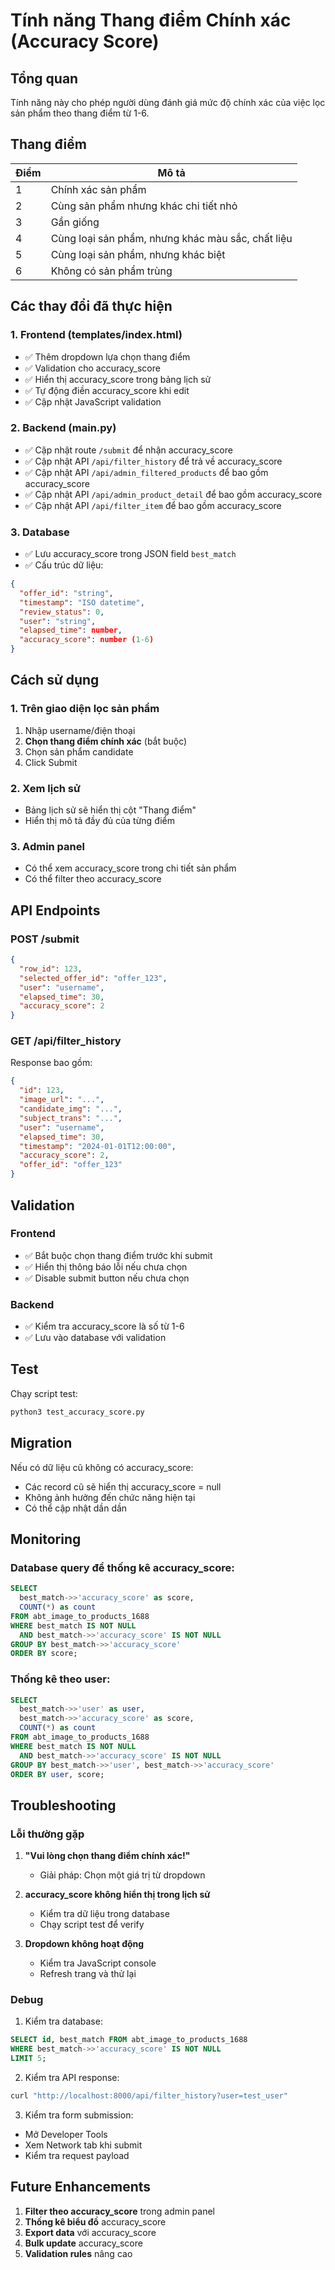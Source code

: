 # Tính năng Thang điểm Chính xác (Accuracy Score)

## Tổng quan

Tính năng này cho phép người dùng đánh giá mức độ chính xác của việc lọc sản phẩm theo thang điểm từ 1-6.

## Thang điểm

| Điểm | Mô tả |
|------|-------|
| 1 | Chính xác sản phẩm |
| 2 | Cùng sản phẩm nhưng khác chi tiết nhỏ |
| 3 | Gần giống |
| 4 | Cùng loại sản phẩm, nhưng khác màu sắc, chất liệu |
| 5 | Cùng loại sản phẩm, nhưng khác biệt |
| 6 | Không có sản phẩm trùng |

## Các thay đổi đã thực hiện

### 1. Frontend (templates/index.html)

- ✅ Thêm dropdown lựa chọn thang điểm
- ✅ Validation cho accuracy_score
- ✅ Hiển thị accuracy_score trong bảng lịch sử
- ✅ Tự động điền accuracy_score khi edit
- ✅ Cập nhật JavaScript validation

### 2. Backend (main.py)

- ✅ Cập nhật route `/submit` để nhận accuracy_score
- ✅ Cập nhật API `/api/filter_history` để trả về accuracy_score
- ✅ Cập nhật API `/api/admin_filtered_products` để bao gồm accuracy_score
- ✅ Cập nhật API `/api/admin_product_detail` để bao gồm accuracy_score
- ✅ Cập nhật API `/api/filter_item` để bao gồm accuracy_score

### 3. Database

- ✅ Lưu accuracy_score trong JSON field `best_match`
- ✅ Cấu trúc dữ liệu:
```json
{
  "offer_id": "string",
  "timestamp": "ISO datetime",
  "review_status": 0,
  "user": "string",
  "elapsed_time": number,
  "accuracy_score": number (1-6)
}
```

## Cách sử dụng

### 1. Trên giao diện lọc sản phẩm

1. Nhập username/điện thoại
2. **Chọn thang điểm chính xác** (bắt buộc)
3. Chọn sản phẩm candidate
4. Click Submit

### 2. Xem lịch sử

- Bảng lịch sử sẽ hiển thị cột "Thang điểm"
- Hiển thị mô tả đầy đủ của từng điểm

### 3. Admin panel

- Có thể xem accuracy_score trong chi tiết sản phẩm
- Có thể filter theo accuracy_score

## API Endpoints

### POST /submit
```json
{
  "row_id": 123,
  "selected_offer_id": "offer_123",
  "user": "username",
  "elapsed_time": 30,
  "accuracy_score": 2
}
```

### GET /api/filter_history
Response bao gồm:
```json
{
  "id": 123,
  "image_url": "...",
  "candidate_img": "...",
  "subject_trans": "...",
  "user": "username",
  "elapsed_time": 30,
  "timestamp": "2024-01-01T12:00:00",
  "accuracy_score": 2,
  "offer_id": "offer_123"
}
```

## Validation

### Frontend
- ✅ Bắt buộc chọn thang điểm trước khi submit
- ✅ Hiển thị thông báo lỗi nếu chưa chọn
- ✅ Disable submit button nếu chưa chọn

### Backend
- ✅ Kiểm tra accuracy_score là số từ 1-6
- ✅ Lưu vào database với validation

## Test

Chạy script test:
```bash
python3 test_accuracy_score.py
```

## Migration

Nếu có dữ liệu cũ không có accuracy_score:
- Các record cũ sẽ hiển thị accuracy_score = null
- Không ảnh hưởng đến chức năng hiện tại
- Có thể cập nhật dần dần

## Monitoring

### Database query để thống kê accuracy_score:
```sql
SELECT 
  best_match->>'accuracy_score' as score,
  COUNT(*) as count
FROM abt_image_to_products_1688 
WHERE best_match IS NOT NULL 
  AND best_match->>'accuracy_score' IS NOT NULL
GROUP BY best_match->>'accuracy_score'
ORDER BY score;
```

### Thống kê theo user:
```sql
SELECT 
  best_match->>'user' as user,
  best_match->>'accuracy_score' as score,
  COUNT(*) as count
FROM abt_image_to_products_1688 
WHERE best_match IS NOT NULL 
  AND best_match->>'accuracy_score' IS NOT NULL
GROUP BY best_match->>'user', best_match->>'accuracy_score'
ORDER BY user, score;
```

## Troubleshooting

### Lỗi thường gặp

1. **"Vui lòng chọn thang điểm chính xác!"**
   - Giải pháp: Chọn một giá trị từ dropdown

2. **accuracy_score không hiển thị trong lịch sử**
   - Kiểm tra dữ liệu trong database
   - Chạy script test để verify

3. **Dropdown không hoạt động**
   - Kiểm tra JavaScript console
   - Refresh trang và thử lại

### Debug

1. Kiểm tra database:
```sql
SELECT id, best_match FROM abt_image_to_products_1688 
WHERE best_match->>'accuracy_score' IS NOT NULL 
LIMIT 5;
```

2. Kiểm tra API response:
```bash
curl "http://localhost:8000/api/filter_history?user=test_user"
```

3. Kiểm tra form submission:
- Mở Developer Tools
- Xem Network tab khi submit
- Kiểm tra request payload

## Future Enhancements

1. **Filter theo accuracy_score** trong admin panel
2. **Thống kê biểu đồ** accuracy_score
3. **Export data** với accuracy_score
4. **Bulk update** accuracy_score
5. **Validation rules** nâng cao 